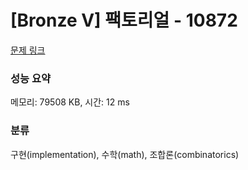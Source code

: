 # [Bronze V] 팩토리얼 - 10872 

[문제 링크](https://www.acmicpc.net/problem/10872) 

### 성능 요약

메모리: 79508 KB, 시간: 12 ms

### 분류

구현(implementation), 수학(math), 조합론(combinatorics)

